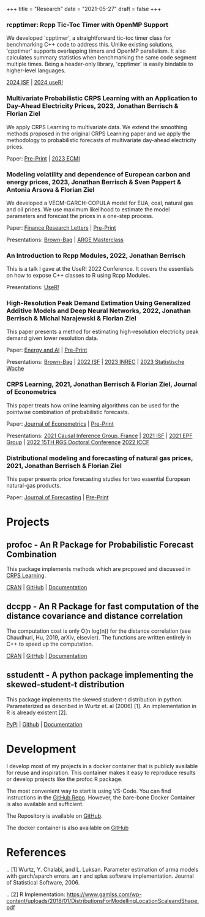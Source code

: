 +++
title = "Research"
date = "2021-05-27"
draft = false
+++

### rcpptimer: Rcpp Tic-Toc Timer with OpenMP Support

We developed 'cpptimer', a straightforward tic-toc timer class for benchmarking C++ code to address this. Unlike existing solutions, 'cpptimer' supports overlapping timers and OpenMP parallelism. It also calculates summary statistics when benchmarking the same code segment multiple times. Being a header-only library, 'cpptimer' is easily bindable to higher-level languages.

[2024 ISF](../slides/24_07_isf) | [2024 useR!](../slides/24_07_user) 

### Multivariate Probabilistic CRPS Learning with an Application to Day-Ahead Electricity Prices, 2023, Jonathan Berrisch & Florian Ziel

We apply CRPS Learning to multivariate data. We extend the smoothing methods proposed in the original CRPS Learning paper and we apply the methodology to probabilistic forecasts of multivariate day-ahead electricity prices.

Paper: [Pre-Print](https://doi.org/10.48550/arXiv.2303.10019) | [2023 ECMI](../slides/23_06_ecmi) 


### Modeling volatility and dependence of European carbon and energy prices, 2023, Jonathan Berrisch & Sven Pappert & Antonia Arsova & Florian Ziel

We developed a VECM-GARCH-COPULA model for EUA, coal, natural gas and oil prices. We use maximum likelihood to estimate the model parameters and forecast the prices in a one-step process.

Paper: [Finance Research Letters](https://doi.org/10.1016/j.frl.2022.103503) | [Pre-Print](https://doi.org/10.48550/arXiv.2208.14311)

Presentations: [Brown-Bag](../slides/23_06_brown_bag) | [ARGE Masterclass](../slides/23_07_arge) 

### An Introduction to Rcpp Modules, 2022, Jonathan Berrisch

This is a talk I gave at the UseR! 2022 Conference. It covers the essentials on how to expose C++ classes to R using Rcpp Modules.

Presentations: [UseR!](../slides/22_06_useR)

### High-Resolution Peak Demand Estimation Using Generalized Additive Models and Deep Neural Networks, 2022, Jonathan Berrisch & Michal Narajewski & Florian Ziel

This paper presents a method for estimating high-resolution electricity peak demand given lower resolution data.

Paper: [Energy and AI](https://doi.org/10.1016/j.egyai.2023.100236) | [Pre-Print](https://arxiv.org/abs/2203.03342)

Presentations: [Brown-Bag](../slides/22_05_brown_bag) | [2022 ISF](../slides/22_07_isf) | [2023 INREC](../slides/23_09_inrec) | [2023 Statistische Woche](../slides/23_09_stat_woche) 

### CRPS Learning, 2021, Jonathan Berrisch & Florian Ziel, Journal of Econometrics

This paper treats how online learning algorithms can be used for the pointwise combination of probabilistic forecasts.

Paper: [Journal of Econometrics](https://doi.org/10.1016/j.jeconom.2021.11.008) | [Pre-Print](https://arxiv.org/abs/2102.00968)

Presentations: [2021 Causal Inference Group, France](../slides/21_05_france) | [2021 ISF](../slides/21_06_isf) | [2021 EPF Group](../slides/21_11_epf) | [2022 15TH RGS Doctoral Conference](../slides/22_02_rgs) [2022 ICCF](../slides/22_06_iccf)

### Distributional modeling and forecasting of natural gas prices, 2021, Jonathan Berrisch & Florian Ziel

This paper presents price forecasting studies for two essential European natural-gas products.

Paper: [Journal of Forecasting](https://doi.org/10.1002/for.2853) | [Pre-Print](https://arxiv.org/abs/2010.06227) 

# Projects

## profoc - An R Package for Probabilistic Forecast Combination

This package implements methods which are proposed and discussed in [CRPS Learning](https://arxiv.org/abs/2102.00968).

[CRAN](https://cran.rstudio.com/web/packages/profoc/index.html) | [GitHub](https://github.com/BerriJ/profoc) | [Documentation](https://profoc.berrisch.biz/)

## dccpp - An R Package for fast computation of the distance covariance and distance correlation

The computation cost is only O(n log(n)) for the distance correlation (see Chaudhuri, Hu, 2019, arXiv, elsevier). The functions are written entirely in C++ to speed up the computation.

[CRAN](https://cran.r-project.org/web/packages/dccpp/index.html) | [GitHub](https://github.com/BerriJ/dccpp) | [Documentation](https://dccpp.berrisch.biz/)

## sstudentt - A python package implementing the skewed-student-t distribution

This package implements the skewed student-t distribution in python. Parameterized as described in Wurtz et. al (2006) [1]. An implementation in R is already existent [2].

[PyPi](https://pypi.org/project/sstudentt/) | [Github](https://github.com/BerriJ/sstudentt/edit/master/README.rst) | [Documentation](https://sstudentt.readthedocs.io/en/latest/)

# Development

I develop most of my projects in a docker container that is publicly available for reuse and inspiration. This container makes it easy to reproduce results or develop projects like the profoc R package.

The most convenient way to start is using VS-Code. You can find instructions in the [GitHub Repo](https://github.com/BerriJ/devenv/tree/dev). However, the bare-bone Docker Container is also available and sufficient.

The Repository is available on [GitHub](https://github.com/BerriJ/devenv/tree/dev).

The docker container is also available on [GitHub](https://github.com/users/BerriJ/packages/container/devenv/versions)


# References

.. [1] Wurtz, Y. Chalabi, and L. Luksan. Parameter estimation of arma models with garch/aparch errors. an r and splus software implementation. Journal of Statistical Software, 2006.

.. [2] R Implementation: https://www.gamlss.com/wp-content/uploads/2018/01/DistributionsForModellingLocationScaleandShape.pdf